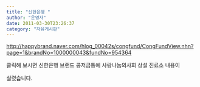 ```yaml
---
title: "신한은행 "
author: "운영자"
date: 2011-03-30T23:26:37
category: "자유게시판"
---
```


http://happybrand.naver.com/hlog_00042s/congfund/CongFundView.nhn?page=1&brandNo=1000000043&fundNo=954364

클릭해 보시면 신한은행 브랜드 콩저금통에 사랑나눔의사회 상설 진료소 내용이

실렸습니다.
